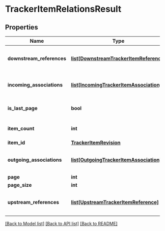 # TrackerItemRelationsResult

## Properties
Name | Type | Description | Notes
------------ | ------------- | ------------- | -------------
**downstream_references** | [**list[DownstreamTrackerItemReference]**](DownstreamTrackerItemReference.md) | References and associations to the item | [optional] 
**incoming_associations** | [**list[IncomingTrackerItemAssociation]**](IncomingTrackerItemAssociation.md) | References and associations to the item | [optional] 
**is_last_page** | **bool** | Set to true if it is the last page | [optional] 
**item_count** | **int** | Number of items on page | [optional] 
**item_id** | [**TrackerItemRevision**](TrackerItemRevision.md) |  | [optional] 
**outgoing_associations** | [**list[OutgoingTrackerItemAssociation]**](OutgoingTrackerItemAssociation.md) | References and associations to the item | [optional] 
**page** | **int** | Page no. | [optional] 
**page_size** | **int** | Page size | [optional] 
**upstream_references** | [**list[UpstreamTrackerItemReference]**](UpstreamTrackerItemReference.md) | References and associations to the item | [optional] 

[[Back to Model list]](../README.md#documentation-for-models) [[Back to API list]](../README.md#documentation-for-api-endpoints) [[Back to README]](../README.md)

